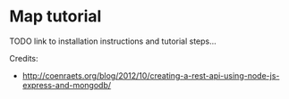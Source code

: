 # Map tutorial

TODO link to installation instructions and tutorial steps...

Credits:
* http://coenraets.org/blog/2012/10/creating-a-rest-api-using-node-js-express-and-mongodb/

